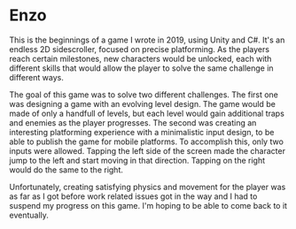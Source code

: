 # Enzo
This is the beginnings of a game I wrote in 2019, using Unity and C#. It's an endless 2D sidescroller, focused on precise platforming. As the players reach certain milestones, new characters would be unlocked, each with different skills that would allow the player to solve the same challenge in different ways.

The goal of this game was to solve two different challenges. The first one was designing a game with an evolving level design. The game would be made of only a handfull of levels, but each level would gain additional traps and enemies as the player progresses. The second was creating an interesting platforming experience with a minimalistic input design, to be able to publish the game for mobile platforms. To accomplish this, only two inputs were allowed. Tapping the left side of the screen made the character jump to the left and start moving in that direction. Tapping on the right would do the same to the right.

Unfortunately, creating satisfying physics and movement for the player was as far as I got before work related issues got in the way and I had to suspend my progress on this game. I'm hoping to be able to come back to it eventually.
